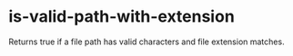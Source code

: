 # is-valid-path-with-extension
Returns true if a file path has valid characters and file extension matches.
